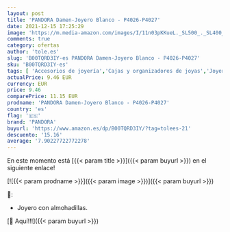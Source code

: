 ```yaml
---
layout: post
title: 'PANDORA Damen-Joyero Blanco - P4026-P4027'
date: 2021-12-15 17:25:29
image: 'https://m.media-amazon.com/images/I/11n03pKKueL._SL500_._SL400_.jpg'
comments: true
category: ofertas
author: 'tole.es'
slug: 'B00TQRD3IY-es PANDORA Damen-Joyero Blanco - P4026-P4027'
sku: 'B00TQRD3IY-es'
tags: [ 'Accesorios de joyería','Cajas y organizadores de joyas','Joyería','pandora', ]
actualPrice: 9.46 EUR
currency: EUR
price: 9.46
comparePrice: 11.15 EUR
prodname: 'PANDORA Damen-Joyero Blanco - P4026-P4027'
country: 'es'
flag: '🇪🇸'
brand: 'PANDORA'
buyurl: 'https://www.amazon.es/dp/B00TQRD3IY/?tag=tolees-21'
descuento: '15.16'
average: '7.90227722772278'
---
```


En este momento está [{{< param title >}}]({{< param buyurl >}}) en el siguiente enlace!

[![{{< param prodname >}}]({{< param image >}})]({{< param buyurl >}})

🔎:

- Joyero con almohadillas.

[🛒 Aquí!!!]({{< param buyurl >}})
